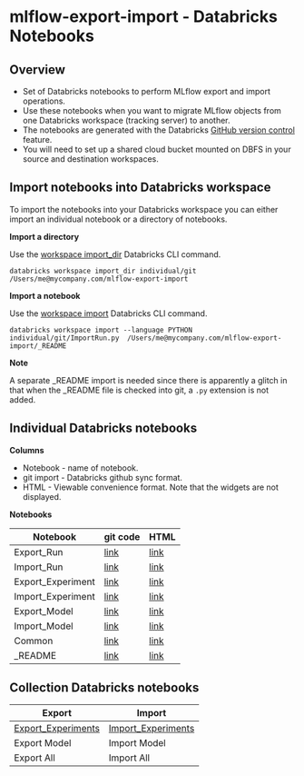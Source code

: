 # mlflow-export-import - Databricks Notebooks 


## Overview

* Set of Databricks notebooks to perform MLflow export and import operations.
* Use these notebooks when you want to migrate MLflow objects from one Databricks workspace (tracking server) to another.
* The notebooks are generated with the Databricks [GitHub version control](https://docs.databricks.com/notebooks/github-version-control.html) feature.
* You will need to set up a shared cloud bucket mounted on DBFS in your source and destination workspaces.

## Import notebooks into Databricks workspace

To import the notebooks into your Databricks workspace you can either import an individual notebook or a directory of notebooks.

**Import a directory**

Use the [workspace import_dir](https://docs.databricks.com/dev-tools/cli/workspace-cli.html#import-a-directory-from-your-local-filesystem-into-a-workspace) Databricks CLI command.
```
databricks workspace import_dir individual/git /Users/me@mycompany.com/mlflow-export-import
```

**Import a notebook**

Use the [workspace import](https://docs.databricks.com/dev-tools/cli/workspace-cli.html#import-a-file-from-your-local-filesystem-into-a-workspace) Databricks CLI command.
```
databricks workspace import --language PYTHON individual/git/ImportRun.py  /Users/me@mycompany.com/mlflow-export-import/_README 
```

**Note**

A separate _README import is needed since there is apparently a glitch in that when the _README file is checked into git, a `.py` extension is not added.


## Individual Databricks notebooks

**Columns**
* Notebook - name of notebook.
* git import - Databricks github sync format.
* HTML - Viewable convenience format. Note that the widgets are not displayed.

**Notebooks**

| Notebook | git code | HTML | 
|----------|----------|---------|
| Export_Run | [link](individual/git/Export_Run.py) | [link](individual/html/Export_Run.html) |
| Import_Run | [link](individual/git/Import_Run.py) | [link](individual/html/Import_Run.html) | 
| Export_Experiment | [link](individual/git/Export_Experiment.py) | [link](individual/html/Export_Experiment.html) 
| Import_Experiment | [link](individual/git/Import_Experiment.py) | [link](individual/html/Import_Experiment.html) |
| Export_Model | [link](individual/git/Export_Model.py) | [link](individual/html/Export_Model.html) | 
| Import_Model | [link](individual/git/Import_Model.py) | [link](individual/html/Import_Model.html) |
| Common | [link](individual/git/Common.py) | [link](html/Common.individual/html) | 
| _README | [link](individual/git/_README) | [link](individual/html/_README.html) |


## Collection Databricks notebooks

| Export | Import |
| ---- | ---- |
| [Export_Experiments](collection/Export_Experiments.py) | [Import_Experiments](collection/Import_Experiments.py) |
| Export Model | Import Model |
| Export All | Import All |
